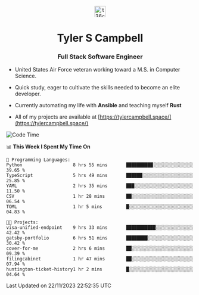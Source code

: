<p align="center">
<a href="https://www.linkedin.com/in/t36campbell" target="blank"><img align="center" src="https://ik.imagekit.io/t36campbell/Portfolio/linkedin.png.original_m8bbGgPh6.png" alt="t36campbell" height="30" width="30" /></a>
</p>
<h1 align="center">Tyler S Campbell</h1>
<h3 align="center">Full Stack Software Engineer</h3>

* United States Air Force veteran working toward a M.S. in Computer Science.

* Quick study, eager to cultivate the skills needed to become an elite developer.

* Currently automating my life with **Ansible** and teaching myself **Rust**

* All of my projects are available at [https://tylercampbell.space/](https://tylercampbell.space/)

<!--START_SECTION:waka-->
![Code Time](http://img.shields.io/badge/Code%20Time-3%2C002%20hrs%2057%20mins-blue)

📊 **This Week I Spent My Time On** 

```text
💬 Programming Languages: 
Python                   8 hrs 55 mins       ██████████░░░░░░░░░░░░░░░   39.65 % 
TypeScript               5 hrs 49 mins       ██████░░░░░░░░░░░░░░░░░░░   25.85 % 
YAML                     2 hrs 35 mins       ███░░░░░░░░░░░░░░░░░░░░░░   11.50 % 
CSV                      1 hr 28 mins        ██░░░░░░░░░░░░░░░░░░░░░░░   06.54 % 
TOML                     1 hr 5 mins         █░░░░░░░░░░░░░░░░░░░░░░░░   04.83 % 

🐱‍💻 Projects: 
visa-unified-endpoint    9 hrs 33 mins       ███████████░░░░░░░░░░░░░░   42.42 % 
gatsby-portfolio         6 hrs 51 mins       ████████░░░░░░░░░░░░░░░░░   30.42 % 
cover-for-me             2 hrs 6 mins        ██░░░░░░░░░░░░░░░░░░░░░░░   09.39 % 
filingcabinet            1 hr 47 mins        ██░░░░░░░░░░░░░░░░░░░░░░░   07.94 % 
huntington-ticket-history1 hr 2 mins         █░░░░░░░░░░░░░░░░░░░░░░░░   04.64 % 
```


 Last Updated on 22/11/2023 22:52:35 UTC
<!--END_SECTION:waka-->
